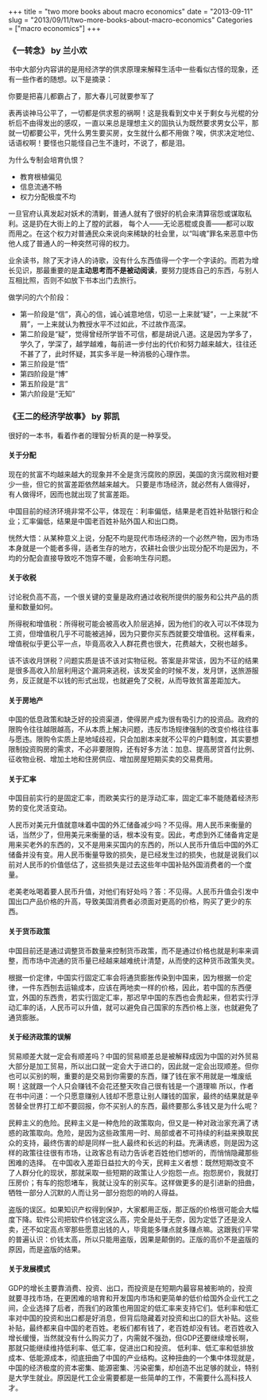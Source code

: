 +++
title = "two more books about macro economics"
date = "2013-09-11"
slug = "2013/09/11/two-more-books-about-macro-economics"
Categories = ["macro economics"]
+++

### 《一转念》 by 兰小欢

书中大部分内容讲的是用经济学的供求原理来解释生活中一些看似古怪的现象，还有一些作者的随想。以下是摘录：

你要是把喜儿都霸占了，那大春儿可就要参军了

表再谈神马公平了，一切都是供求惹的祸啊！这是我看到文中关于剩女与光棍的分析后不由得发出的感叹，一直以来总是理想主义的固执认为既然要求男女公平，那就一切都要公平，凭什么男生要买房，女生就什么都不用做？唉，供求决定地位、话语权啊！要怪也只能怪自己生不逢时，不说了，都是泪。

为什么专制会培育仇恨？

- 教育根植偏见
- 信息流通不畅
- 权力分配极度不均

一旦官府认真发起对妖术的清剿，普通人就有了很好的机会来清算宿怨或谋取私利。这是扔在大街上的上了膛的武器，
每个人——无论恶棍或良善——都可以取而用之。在这个权力对普通民众来说向来稀缺的社会里，以“叫魂”罪名来恶意中伤他人成了普通人的一种突然可得的权力。

业余读书，除了天才诗人的诗歌，没有什么东西值得一个字一个字读的。而若为增长见识，那最重要的是**主动思考而不是被动阅读**，要努力提炼自己的东西，与别人互相比照，否则不如放下书本出门去旅行。

做学问的六个阶段：    

- 第一阶段是“信”，真心的信，诚心诚意地信，切忌一上来就“疑”，一上来就“不屑”，一上来就认为教授水平不过如此，不过故作高深。   
- 第二阶段是“疑”，觉得曾经所学皆不可信，都是胡说八道。这是因为学多了，学久了，学深了，越学越难，每前进一步付出的代价和努力越来越大，往往还不甚了了，此时怀疑，其实多半是一种消极的心理作祟。    
- 第三阶段是“悟”    
- 第四阶段是“博”    
- 第五阶段是“言”    
- 第六阶段是“无知”

### 《王二的经济学故事》  by 郭凯
很好的一本书，看着作者的理智分析真的是一种享受。    

#### 关于分配

现在的贫富不均越来越大的现象并不全是贪污腐败的原因，美国的贪污腐败相对要少一些，但它的贫富差距依然越来越大。
只要是市场经济，就必然有人做得好，有人做得坏，因而也就出现了贫富差距。

中国目前的经济环境非常不公平，体现在：利率偏低，结果是老百姓补贴银行和企业；汇率偏低，结果是中国老百姓补贴外国人和出口商。

恍然大悟：从某种意义上说，分配不均是现代市场经济的一个必然产物，因为市场本身就是一个能者多得，适者生存的地方，农耕社会很少出现分配不均是因为，不均的分配会直接导致吃不饱穿不暖，会影响生存问题。

#### 关于收税

讨论税负高不高，一个很关键的变量是政府通过收税所提供的服务和公共产品的质量和数量如何。

所得税和增值税：所得税可能会被高收入阶层逃掉，因为他们的收入可以不体现为工资，但增值税几乎不可能被逃掉，因为只要你买东西就要交增值税。这样看来，增值税似乎更公平一点，毕竟高收入人群花费也很大，花费越大，交税也越多。

该不该收月饼税？问题实质是该不该对实物征税。答案是非常该，因为不征的结果是很多高收入阶层利用这个漏洞来逃税，该发奖金的时候不发，发月饼，送旅游服务，反正就是不以钱的形式出现，也就避免了交税，从而导致贫富差距加大。

#### 关于房地产

中国的低息政策和缺乏好的投资渠道，使得房产成为很有吸引力的投资品。政府的限购令往往越限越高，不从本质上解决问题，违反市场规律强制的改变价格往往事与愿违。限购令实质上是地域歧视，只会加剧本来就不公平的户籍制度，其实要想限制投资购房的需求，不必非要限购，还有好多方法：加息、提高房贷首付比例、征收物业税、增加土地和住房供应、增加房屋短期买卖的交易费用。

#### 关于汇率

中国目前实行的是固定汇率，而欧美实行的是浮动汇率，固定汇率不能随着经济形势的变化灵活变动。

人民币对美元升值就意味着中国的外汇储备减少吗？不见得。用人民币来衡量的话，当然少了，但用美元来衡量的话，根本没有变。因此，考虑到外汇储备肯定是用来买老外的东西的，又不是用来买国内的东西的，所以人民币升值后中国的外汇储备并没有变。用人民币衡量导致的损失，是已经发生过的损失，也就是说我们以前对人民币的价值低估了，这些损失是过去这些年中国补贴外国消费者的一个度量。

老美老吆喝着要人民币升值，对他们有好处吗？答：不见得。人民币升值会引发中国出口产品价格的升高，导致美国消费者必须面对更高的价格，购买了更少的东西。

#### 关于货币政策

中国目前还是通过调整货币数量来控制货币政策，而不是通过价格也就是利率来调整，而市场中流通的货币量已经越来越难统计清楚，从而使的这种货币政策失灵。

根据一价定律，中国实行固定汇率会将通货膨胀传染到中国来，因为根据一价定律，一件东西刨去运输成本，应该在两地卖一样的价格，因此，若中国的东西便宜，外国的东西贵，若实行固定汇率，那迟早中国的东西也会贵起来，但若实行浮动汇率的话，人民币可以升值，就可以避免自己国家的东西价格上涨，也就避免了通货膨胀。

#### 关于经济政策的误解

贸易顺差大就一定会有顺差吗？中国的贸易顺差总是被解释成因为中国的对外贸易大部分是加工贸易，所以出口就一定会大于进口的，因此就一定会出现顺差。但你也可以买别的啊，重要的是交易到你需要的东西，赚了钱在家不用就是一堆废纸啊！这就跟一个人只会赚钱不会花还整天吹自己很有钱是一个道理嘛
所以，作者在书中问道：一个只愿意赚别人钱却不愿意让别人赚钱的国家，最终的结果就是辛苦替全世界打工却不要回报，你不买别人的东西，最终要那么多钱又是为什么呢？

民粹主义的危险。民粹主义是一种危险的政策取向，但又是一种对政治家充满了诱惑的政策取向。危险，是因为这些政策用一时、局部或者不可持续的利益来换取民众的支持，最终伤害的却是同样一批人最终和长远的利益。充满诱惑，则是因为这样的政策往往很有市场，让政客总有动力告诉老百姓他们想听的，而悄悄隐藏那些困难的选择。
在中国收入差距日益拉大的今天，民粹主义者想：既然短期改变不了人群分化的现状，那就采取一些短期的政策让人少抱怨一点。抱怨房价，我就打压房价；有车的抱怨堵车，我就让没车的别买车。这样做更多的是引进新的扭曲，牺牲一部分人沉默的人而让另一部分抱怨的响的人得益。

盗版的误区。如果知识产权得到保护，大家都用正版，那正版的价格很可能会大幅度下降。软件公司把软件价钱定这么高，完全是处于无奈，因为定低了还是没人卖，还不如定高点宰那些愿意出钱的人，毕竟能多赚点就多赚点嘛。这跟我们平常的普遍认识：价钱太高，所以只能用盗版，因果是颠倒的。正版的高价不是盗版的原因，而是盗版的结果。

#### 关于发展模式    

GDP的增长主要靠消费、投资、出口，而投资是在短期内最容易被影响的，投资就要寻找市场，在更困难的培育和开发国内市场和更简单的低价给国外企业代工之间，企业选择了后者，而我们的政策也用固定的低汇率来支持它们。低利率和低汇率对中国的投资和出口都是好消息，但背后隐藏着对投资和出口的巨大补贴。这些补贴，最终都来自中国的老百姓。老板们都有钱了，老百姓却没有钱。老百姓收入增长缓慢，当然就没有什么购买力了，内需就不强劲，但GDP还要继续增长啊，那就只能继续维持低利率、低汇率，促进出口和投资。
低利率、低汇率和低排放成本、低能源成本，彻底扭曲了中国的产业结构。这种扭曲的一个集中体现就是，中国的经济极度的资本密集、能源密集、污染密集，却创造不出足够的就业，特别是大学生就业。原因是代工企业需要都是一些简单的工作，不需要什么高科技人才。
